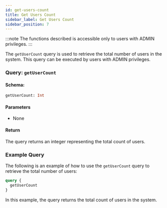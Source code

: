 ```yaml
---
id: get-users-count
title: Get Users Count
sidebar_label: Get Users Count
sidebar_position: 7
---
```


:::note
The functions described is accessible only to users with ADMIN privileges.
:::

The `getUserCount` query is used to retrieve the total number of users in the system. This query can be executed by users with ADMIN privileges.

### Query: `getUserCount`

#### Schema:
```graphql
getUserCount: Int
```

#### Parameters

- None

#### Return

The query returns an integer representing the total count of users.

### Example Query

The following is an example of how to use the `getUserCount` query to retrieve the total number of users:

```graphql
query {
  getUserCount
}
```

In this example, the query returns the total count of users in the system.